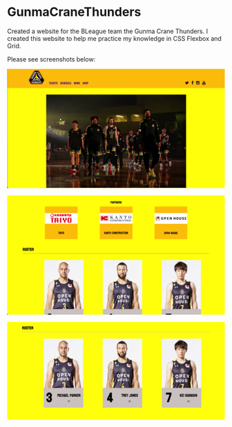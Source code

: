 # GunmaCraneThunders
 Created a website for the BLeague team the Gunma Crane Thunders. I created this website to help me practice my knowledge in CSS Flexbox and Grid.


Please see screenshots below:

![](Screenshots/s1.png)

![](Screenshots/s2.png)

![](Screenshots/s3.png)
